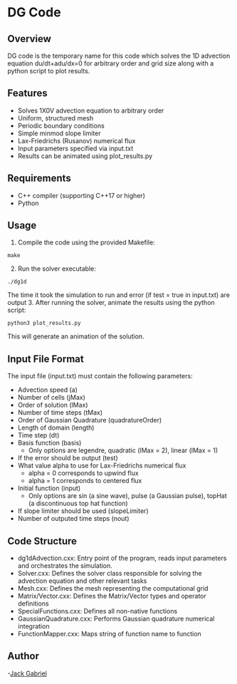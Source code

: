 # DG Code
## Overview
DG code is the temporary name for this code which solves the 1D advection equation du/dt+adu/dx=0 for arbitrary order and grid size along with a python script to plot results.

## Features
- Solves 1X0V advection equation to arbitrary order
- Uniform, structured mesh
- Periodic boundary conditions
- Simple minmod slope limiter
- Lax-Friedrichs (Rusanov) numerical flux
- Input parameters specified via input.txt
- Results can be animated using plot_results.py

## Requirements
- C++ compiler (supporting C++17 or higher)
- Python

## Usage
1. Compile the code using the provided Makefile:
```
make
```
2. Run the solver executable:
```
./dg1d
```
The time it took the simulation to run and error (if test = true in input.txt) are output
3. After running the solver, animate the results using the python script:
```
python3 plot_results.py
```
This will generate an animation of the solution.

## Input File Format
The input file (input.txt) must contain the following parameters:
- Advection speed (a)
- Number of cells (jMax)
- Order of solution (lMax)
- Number of time steps (tMax)
- Order of Gaussian Quadrature (quadratureOrder)
- Length of domain (length)
- Time step (dt)
- Basis function (basis)
    - Only options are legendre, quadratic (lMax = 2), linear (lMax = 1)
- If the error should be output (test)
- What value alpha to use for Lax-Friedrichs numerical flux
    - alpha = 0 corresponds to upwind flux
    - alpha = 1 corresponds to centered flux
- Initial function (input)
    - Only options are sin (a sine wave), pulse (a Gaussian pulse), topHat (a discontinuous top hat function)
- If slope limiter should be used (slopeLimiter)
- Number of outputed time steps (nout)

## Code Structure
- dg1dAdvection.cxx: Entry point of the program, reads input parameters and orchestrates the simulation.
- Solver.cxx: Defines the solver class responsible for solving the advection equation and other relevant tasks
- Mesh.cxx: Defines the mesh representing the computational grid
- Matrix/Vector.cxx: Defines the Matrix/Vector types and operator definitions
- SpecialFunctions.cxx: Defines all non-native functions
- GaussianQuadrature.cxx: Performs Gaussian quadrature numerical integration
- FunctionMapper.cxx: Maps string of function name to function

## Author
-[Jack Gabriel](https://github.com/jgabriel6157)



